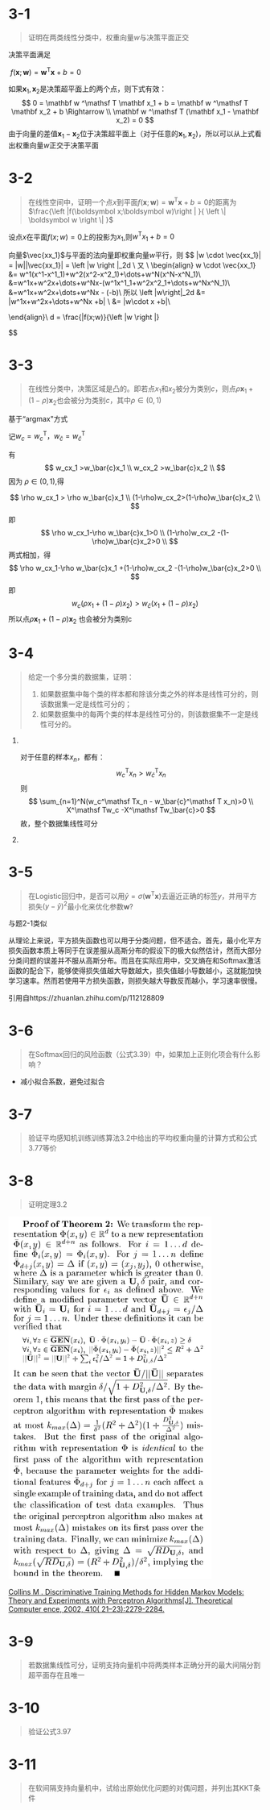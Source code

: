 # 3-1

> 证明在两类线性分类中，权重向量$w$与决策平面正交



决策平面满足

​	$f(\mathbf x;\mathbf w)=\mathbf w ^\mathsf T \mathbf x + b =0$

如果$\mathbf x_1,\mathbf x_2$是决策超平面上的两个点，则下式有效：
$$
0 = \mathbf w ^\mathsf T \mathbf x_1 + b = \mathbf w ^\mathsf T \mathbf x_2 + b \Rightarrow \\
\mathbf w ^\mathsf T (\mathbf x_1 - \mathbf x_2) = 0
$$
由于向量的差值$\mathbf x_1 - \mathbf x_2$位于决策超平面上（对于任意的$\mathbf x_1 , \mathbf x_2$)，所以可以从上式看出权重向量$w$正交于决策平面

# 3-2

> 在线性空间中，证明一个点$x$到平面$f(\boldsymbol x;\boldsymbol w)=\boldsymbol w^\mathsf {T}\boldsymbol x+b=0$的距离为$\frac{\left |f(\boldsymbol x;\boldsymbol w)\right | }{ \left \| \boldsymbol w \right \| }$



设点$x$在平面$f(x;w)=0$上的投影为$x_1$,则$w^\mathsf T x_1 +b =0$

向量$\vec{xx_1}$与平面的法向量即权重向量$w$平行，则
$$
|w \cdot \vec{xx_1}| = |w||\vec{xx_1}| = \left \|w \right \|_2d \\
又 \\
\begin{align}
w \cdot \vec{xx_1} &= w^1(x^1-x^1_1)+w^2(x^2-x^2_1)+\dots+w^N(x^N-x^N_1)\\
&=w^1x+w^2x+\dots+w^Nx-(w^1x^1_1+w^2x^2_1+\dots+w^Nx^N_1)\\
&=w^1x+w^2x+\dots+w^Nx - (-b)\\
所以
\left \|w\right\|_2d &= |w^1x+w^2x+\dots+w^Nx +b| \\
&= |w\cdot x +b|\\

\end{align}\\
d = \frac{|f(x;w)}{\left \|w \right \|}

$$


# 3-3

> 在线性分类中，决策区域是凸的。即若点$x_1$和$x_2$被分为类别$c$，则点$\rho \boldsymbol x_1+(1-\rho)\boldsymbol x_2$也会被分为类别$c$，其中$\rho \in (0,1)$

基于“argmax"方式

记$w_c = w_c^\mathsf T，w_\bar{c} = w_\bar{c}^\mathsf T$

有
$$
w_cx_1 >w_\bar{c}x_1 \\
w_cx_2 >w_\bar{c}x_2 \\
$$
因为 $\rho \in (0,1)$,得 

$$
\rho w_cx_1 > \rho w_\bar{c}x_1 \\
(1-\rho)w_cx_2>(1-\rho)w_\bar{c}x_2 \\
$$
即
$$
\rho w_cx_1-\rho w_\bar{c}x_1>0 \\
(1-\rho)w_cx_2 -(1-\rho)w_\bar{c}x_2>0 \\
$$
两式相加，得
$$
\rho w_cx_1-\rho w_\bar{c}x_1 +(1-\rho)w_cx_2 -(1-\rho)w_\bar{c}x_2>0 \\
$$
即
$$
w_c(\rho x_1+(1-\rho)x_2) > w_\bar{c}(x_1+(1-\rho)x_2)
$$
所以点$\rho \boldsymbol x_1+(1-\rho)\boldsymbol x_2$ 也会被分为类别c



# 3-4

> 给定一个多分类的数据集，证明：
>
> 1. 如果数据集中每个类的样本都和除该分类之外的样本是线性可分的，则该数据集一定是线性可分的；
> 2. 如果数据集中的每两个类的样本是线性可分的，则该数据集不一定是线性可分的。

1. ​	

   对于任意的样本$x_n$，都有：
   $$
   w_c^\mathsf Tx_n > w_\bar{c}^\mathsf T x_n
   $$
   则
   $$
   \sum_{n=1}^N(w_c^\mathsf Tx_n - w_\bar{c}^\mathsf T x_n)>0 \\
   X^\mathsf Tw_c -X^\mathsf Tw_\bar{c}>0
   $$
   故，整个数据集线性可分

2. 

   





# 3-5

> 在Logistic回归中，是否可以用$\hat{y}=\sigma(\mathbf w^\mathsf {T} \mathbf x)$去逼近正确的标签$y$，并用平方损失$(y-\hat y)^2$最小化来优化参数$\mathbf w$?



与题2-1类似

从理论上来说，平方损失函数也可以用于分类问题，但不适合。首先，最小化平方损失函数本质上等同于在误差服从高斯分布的假设下的极大似然估计，然而大部分分类问题的误差并不服从高斯分布。而且在实际应用中，交叉熵在和Softmax激活函数的配合下，能够使得损失值越大导数越大，损失值越小导数越小，这就能加快学习速率。然而若使用平方损失函数，则损失越大导数反而越小，学习速率很慢。

引用自https://zhuanlan.zhihu.com/p/112128809





# 3-6

> 在Softmax回归的风险函数（公式3.39）中，如果加上正则化项会有什么影响？



- 减小拟合系数，避免过拟合



# 3-7

> 验证平均感知机训练训练算法3.2中给出的平均权重向量的计算方式和公式3.77等价







# 3-8 

> 证明定理3.2

![image-20201011112951650](第3章.assets/image-20201011112951650.png)

[Collins M . Discriminative Training Methods for Hidden Markov Models: Theory and Experiments with Perceptron Algorithms[J]. Theoretical Computer ence, 2002, 410( 21–23):2279-2284.](https://www.sciencedirect.com/science/article/pii/S0304397509000334)

# 3-9

> 若数据集线性可分，证明支持向量机中将两类样本正确分开的最大间隔分割超平面存在且唯一





# 3-10

> 验证公式3.97





# 3-11

> 在软间隔支持向量机中，试给出原始优化问题的对偶问题，并列出其KKT条件